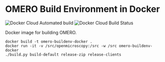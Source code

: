 # OMERO Build Environment in Docker
![Docker Cloud Automated build](https://img.shields.io/docker/cloud/automated/manics/omero-buildenv-docker.svg)
![Docker Cloud Build Status](https://img.shields.io/docker/cloud/build/manics/omero-buildenv-docker.svg)


Docker image for building OMERO.

    docker build -t omero-buildenv-docker .
    docker run -it -v /src/openmicroscopy:/src -w /src omero-buildenv-docker
    ./build.py build-default release-zip release-clients
